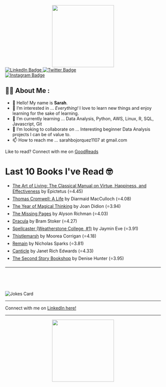 
<div id="header" align="center">
  <img src="https://media.giphy.com/media/h8mSIeTWzDFooj3hgT/giphy.gif" width="200"/>
</div>

<div id="badges">
  <a href="https://www.linkedin.com/in/sarahjbojorquez/">
    <img src="https://img.shields.io/badge/LinkedIn-blue?style=for-the-badge&logo=linkedin&logoColor=white" alt="LinkedIn Badge"/>
  </a>

  <a href="https://twitter.com/Sarahjbojorquez">
    <img src="https://img.shields.io/badge/Twitter-green?style=for-the-badge&logo=twitter&logoColor=white" alt="Twitter Badge"/>
  </a>
</div>

 <a href="https://www.instagram.com/sarahjbojorquez/">
    <img src="https://img.shields.io/badge/Instagram-blueviolet?style=for-the-badge&logo=Instagram&logoColor=white" alt="Instagram Badge"/>
  </a>
<div></div>
<div></div>

## :woman_technologist: About Me :

- 👋 Hello!  My name is **Sarah**.
- 👀 I’m interested in ... *Everything!* I love to learn new things and enjoy learning for the sake of learning.
- 🌱 I’m currently learning ... Data Analysis, Python, AWS, Linux, R, SQL, Javascript, Git
- 💞️ I’m looking to collaborate on ... Interesting beginner Data Analysis projects I can be of value to.
- 📫 How to reach me ... sarahbojorquez1107 at gmail.com

Like to read? Connect with me on <a href="https://www.goodreads.com/user/show/97230998-sarah-bojorquez-lopez">GoodReads</a>
<div></div>
<div></div>

# Last 10 Books I've Read 🤓
<!-- GOODREADS-LIST:START -->
- [The Art of Living: The Classical Manual on Virtue, Happiness, and Effectiveness](https://www.goodreads.com/review/show/7925513477?utm_medium=api&utm_source=rss) by Epictetus (⭐️4.45)
- [Thomas Cromwell: A Life](https://www.goodreads.com/review/show/7920242980?utm_medium=api&utm_source=rss) by Diarmaid MacCulloch (⭐️4.08)
- [The Year of Magical Thinking](https://www.goodreads.com/review/show/7917219903?utm_medium=api&utm_source=rss) by Joan Didion (⭐️3.94)
- [The Missing Pages](https://www.goodreads.com/review/show/7917211667?utm_medium=api&utm_source=rss) by Alyson Richman (⭐️4.03)
- [Dracula](https://www.goodreads.com/review/show/7917211550?utm_medium=api&utm_source=rss) by Bram Stoker (⭐️4.27)
- [Spellcaster (Weatherstone College, #1)](https://www.goodreads.com/review/show/7917206934?utm_medium=api&utm_source=rss) by Jaymin Eve (⭐️3.91)
- [Thistlemarsh](https://www.goodreads.com/review/show/7917206063?utm_medium=api&utm_source=rss) by Moorea Corrigan (⭐️4.18)
- [Remain](https://www.goodreads.com/review/show/7917169438?utm_medium=api&utm_source=rss) by Nicholas Sparks (⭐️3.81)
- [Canticle](https://www.goodreads.com/review/show/7917169377?utm_medium=api&utm_source=rss) by Janet Rich Edwards (⭐️4.33)
- [The Second Story Bookshop](https://www.goodreads.com/review/show/7917161079?utm_medium=api&utm_source=rss) by Denise Hunter (⭐️3.95)
<!-- GOODREADS-LIST:END -->

---

<p>&nbsp;</p>
<p>&nbsp;</p>

<img src="https://readme-jokes.vercel.app/api?hideBorder&theme=cobalt&qColor=%23944bcc&aColor=%23bbdb51" alt="Jokes Card" />
<div></div>
<div></div>

---

Connect with me on [LinkedIn here!](https://www.linkedin.com/in/sarahjbojorquez/)


---

<div align="center">
  <img src="https://media.giphy.com/media/dU6iSeuBBsN9OpTg5P/giphy.gif" width="200"/>
</div>
